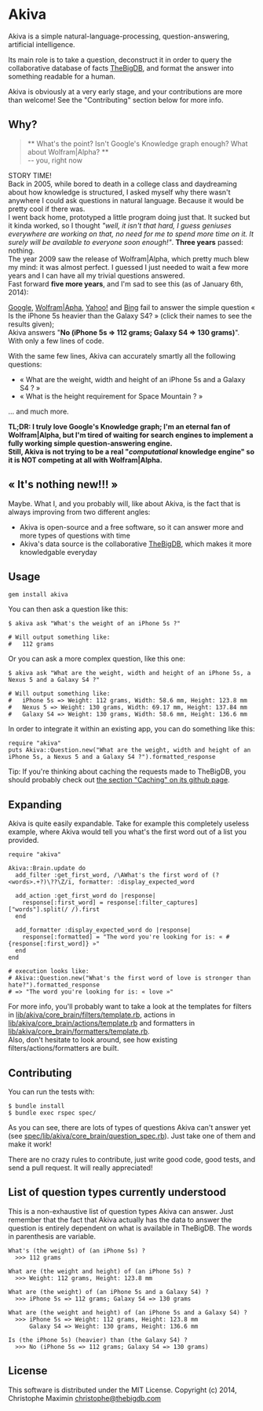 Akiva
=====

Akiva is a simple natural-language-processing, question-answering, artificial intelligence.
  
Its main role is to take a question, deconstruct it in order to query the 
collaborative database of facts [TheBigDB](http://thebigdb.com), and format the answer into something readable for a human.

Akiva is obviously at a very early stage, and your contributions are more than welcome! See the "Contributing" section below for more info.

## Why?

> ** What's the point? Isn't Google's Knowledge graph enough? What about Wolfram|Alpha? **  
> -- you, right now

STORY TIME!  
Back in 2005, while bored to death in a college class and daydreaming about how knowledge is structured, I asked myself why there wasn't anywhere I could ask questions in natural language. Because it would be pretty cool if there was.  
I went back home, prototyped a little program doing just that. It sucked but it kinda worked, so I thought *"well, it isn't that hard, I guess geniuses everywhere are working on that, no need for me to spend more time on it. It surely will be available to everyone soon enough!"*. **Three years** passed: nothing.  
The year 2009 saw the release of Wolfram|Alpha, which pretty much blew my mind: it was almost perfect. I guessed I just needed to wait a few more years and I can have all my trivial questions answered.  
Fast forward **five more years**, and I'm sad to see this (as of January 6th, 2014):  

[Google](http://imgur.com/RWjgcoM), [Wolfram|Apha](http://imgur.com/4QOHcN1), [Yahoo!](http://imgur.com/KXYnoqA) and [Bing](http://imgur.com/oOTloSQ) fail to answer the simple question « Is the iPhone 5s heavier than the Galaxy S4? » (click their names to see the results given);  
Akiva answers "**No (iPhone 5s => 112 grams; Galaxy S4 => 130 grams)**". With only a few lines of code.

With the same few lines, Akiva can accurately smartly all the following questions:  

* « What are the weight, width and height of an iPhone 5s and a Galaxy S4 ? »   
* « What is the height requirement for Space Mountain ? »  

… and much more.
 
  
**TL;DR: I truly love Google's Knowledge graph; I'm an eternal fan of Wolfram|Alpha, but I'm tired of waiting for search engines to implement a fully working simple question-answering engine.  
Still, Akiva is not trying to be a real "*computational* knowledge engine" so it is NOT competing at all with Wolfram|Alpha.**  
  
## « It's nothing new!!! »

Maybe. What I, and you probably will, like about Akiva, is the fact that is always improving from two different angles:
  
* Akiva is open-source and a free software, so it can answer more and more types of questions with time
* Akiva's data source is the collaborative [TheBigDB](http://thebigdb.com), which makes it more knowledgable everyday

## Usage

    gem install akiva

You can then ask a question like this: 

    $ akiva ask "What's the weight of an iPhone 5s ?"

    # Will output something like:
    #   112 grams

Or you can ask a more complex question, like this one:

    $ akiva ask "What are the weight, width and height of an iPhone 5s, a Nexus 5 and a Galaxy S4 ?"

    # Will output something like:
    #   iPhone 5s => Weight: 112 grams, Width: 58.6 mm, Height: 123.8 mm
    #   Nexus 5 => Weight: 130 grams, Width: 69.17 mm, Height: 137.84 mm
    #   Galaxy S4 => Weight: 130 grams, Width: 58.6 mm, Height: 136.6 mm

In order to integrate it within an existing app, you can do something like this:
    
    require "akiva"
    puts Akiva::Question.new("What are the weight, width and height of an iPhone 5s, a Nexus 5 and a Galaxy S4 ?").formatted_response

Tip: If you're thinking about caching the requests made to TheBigDB, you should probably check out [the section "Caching" on its github page](https://github.com/thebigdb/thebigdb-ruby#caching).

## Expanding

Akiva is quite easily expandable. Take for example this completely useless example, where Akiva would tell you what's the first word out of a list you provided. 

    require "akiva"
    
    Akiva::Brain.update do
      add_filter :get_first_word, /\AWhat's the first word of (?<words>.+?)\??\Z/i, formatter: :display_expected_word
      
      add_action :get_first_word do |response|
        response[:first_word] = response[:filter_captures]["words"].split(/ /).first
      end

      add_formatter :display_expected_word do |response|
        response[:formatted] = "The word you're looking for is: « #{response[:first_word]} »"
      end
    end

    # execution looks like:
    # Akiva::Question.new("What's the first word of love is stronger than hate?").formatted_response
    # => "The word you're looking for is: « love »"

For more info, you'll probably want to take a look at the templates for filters in [lib/akiva/core_brain/filters/template.rb](https://github.com/thebigdb/akiva/blob/master/lib/akiva/core_brain/filters/template.rb), actions in [lib/akiva/core_brain/actions/template.rb](https://github.com/thebigdb/akiva/blob/master/lib/akiva/core_brain/actions/template.rb) and formatters in [lib/akiva/core_brain/formatters/template.rb](https://github.com/thebigdb/akiva/blob/master/lib/akiva/core_brain/formatters/template.rb).  
Also, don't hesitate to look around, see how existing filters/actions/formatters are built.


## Contributing

You can run the tests with:
  
    $ bundle install
    $ bundle exec rspec spec/

As you can see, there are lots of types of questions Akiva can't answer yet (see [spec/lib/akiva/core_brain/question_spec.rb](https://github.com/thebigdb/akiva/blob/master/spec/lib/akiva/core_brain/question_spec.rb)). Just take one of them and make it work!

There are no crazy rules to contribute, just write good code, good tests, and send a pull request. It will really appreciated!

## List of question types currently understood

This is a non-exhaustive list of question types Akiva can answer. Just remember that the fact that Akiva actually has the data to answer the question is entirely dependent on what is available in TheBigDB.
The words in parenthesis are variable.

    What's (the weight) of (an iPhone 5s) ?
      >>> 112 grams
      
    What are (the weight and height) of (an iPhone 5s) ?
      >>> Weight: 112 grams, Height: 123.8 mm
      
    What are (the weight) of (an iPhone 5s and a Galaxy S4) ?
      >>> iPhone 5s => 112 grams; Galaxy S4 => 130 grams
      
    What are (the weight and height) of (an iPhone 5s and a Galaxy S4) ?
      >>> iPhone 5s => Weight: 112 grams, Height: 123.8 mm
          Galaxy S4 => Weight: 130 grams, Height: 136.6 mm
      
    Is (the iPhone 5s) (heavier) than (the Galaxy S4) ?
      >>> No (iPhone 5s => 112 grams; Galaxy S4 => 130 grams)


## License

This software is distributed under the MIT License. Copyright (c) 2014, Christophe Maximin <christophe@thebigdb.com>
